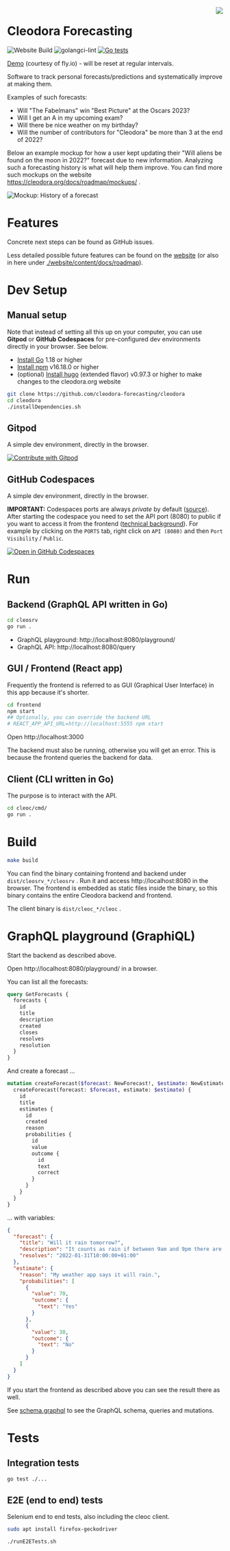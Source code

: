 <img align="right" src="./design/logo_full.png">

# Cleodora Forecasting

![Website Build](https://github.com/cleodora-forecasting/cleodora/actions/workflows/website.yml/badge.svg)
![golangci-lint](https://github.com/cleodora-forecasting/cleodora/actions/workflows/golangci-lint.yml/badge.svg)
[![Go tests](https://github.com/cleodora-forecasting/cleodora/actions/workflows/go-tests.yml/badge.svg)](https://github.com/cleodora-forecasting/cleodora/actions/workflows/go-tests.yml)

[Demo](https://demo.cleodora.org/) (courtesy of fly.io) - will be reset at
regular intervals.

Software to track personal forecasts/predictions and systematically improve at
making them.

Examples of such forecasts:

* Will "The Fabelmans" win "Best Picture" at the Oscars 2023?
* Will I get an A in my upcoming exam?
* Will there be nice weather on my birthday?
* Will the number of contributors for "Cleodora" be more than 3 at the end of 2022?

Below an example mockup for how a user kept updating their "Will aliens be found on
the moon in 2022?" forecast due to new information. Analyzing such a forecasting
history is what will help them improve. You can find more such mockups on the
website https://cleodora.org/docs/roadmap/mockups/ .

![Mockup: History of a forecast](website/content/docs/roadmap/mockups/mockups_cleodora_history.jpg)


# Features

Concrete next steps can be found as GitHub issues.

Less detailed possible future features can be found on the
[website](https://cleodora.org/docs/roadmap/) (or also in here under
[./website/content/docs/roadmap](./website/content/docs/roadmap/)).


# Dev Setup

## Manual setup

Note that instead of setting all this up on your computer, you can use
**Gitpod** or **GitHub Codespaces** for pre-configured dev environments
directly in your browser. See below.

* [Install Go](https://go.dev/doc/install) 1.18 or higher
* [Install npm](https://nodejs.org/en/download/) v16.18.0 or higher
* (optional) [Install hugo](https://gohugo.io/installation/) (extended flavor)
  v0.97.3 or higher to make changes to the cleodora.org website

```bash
git clone https://github.com/cleodora-forecasting/cleodora
cd cleodora
./installDependencies.sh
```

## Gitpod

A simple dev environment, directly in the browser.

<a href="https://gitpod.io/#https://github.com/cleodora-forecasting/cleodora">
  <img
    src="https://img.shields.io/badge/Contribute%20with-Gitpod-908a85?logo=gitpod"
    alt="Contribute with Gitpod"
  />
</a>


## GitHub Codespaces

A simple dev environment, directly in the browser.

**IMPORTANT:** Codespaces ports are always _private_ by default
([source](https://github.com/community/community/discussions/4068)). After
starting the codespace you need to set the API port (8080) to public if you
want to access it from the frontend
([technical background](https://github.com/community/community/discussions/4068)).
For example by clicking on the `PORTS`
tab, right click on `API (8080)` and then `Port Visibility` / `Public`.

[![Open in GitHub Codespaces](https://github.com/codespaces/badge.svg)](https://github.com/codespaces/new?hide_repo_select=true&ref=main&repo=548549126&machine=basicLinux32gb)


# Run

## Backend (GraphQL API written in Go)

```bash
cd cleosrv
go run .
```

* GraphQL playground: http://localhost:8080/playground/
* GraphQL API: http://localhost:8080/query


## GUI / Frontend (React app)

Frequently the frontend is referred to as GUI (Graphical User Interface) in
this app because it's shorter.

```bash
cd frontend
npm start
## Optionally, you can override the backend URL
# REACT_APP_API_URL=http://localhost:5555 npm start
```

Open http://localhost:3000

The backend must also be running, otherwise you will get an error. This is
because the frontend queries the backend for data.


## Client (CLI written in Go)

The purpose is to interact with the API.

```bash
cd cleoc/cmd/
go run .
```


# Build

```bash
make build
```

You can find the binary containing frontend and backend under
`dist/cleosrv_*/cleosrv` . Run it and access http://localhost:8080 in the
browser. The frontend is embedded as static files inside the binary, so this
binary contains the entire Cleodora backend and frontend.

The client binary is `dist/cleoc_*/cleoc` .


# GraphQL playground (GraphiQL)

Start the backend as described above.

Open http://localhost:8080/playground/ in a browser.

You can list all the forecasts:

```graphql
query GetForecasts {
  forecasts {
    id
    title
    description
    created
    closes
    resolves
    resolution
  }
}
```

And create a forecast ...

```graphql
mutation createForecast($forecast: NewForecast!, $estimate: NewEstimate!) {
  createForecast(forecast: $forecast, estimate: $estimate) {
    id
    title
    estimates {
      id
      created
      reason
      probabilities {
        id
        value
        outcome {
          id
          text
          correct
        }
      }
    }
  }
}
```

... with variables:

```json
{
  "forecast": {
    "title": "Will it rain tomorrow?",
    "description": "It counts as rain if between 9am and 9pm there are 30 min or more of uninterrupted precipitation.",
    "resolves": "2022-01-31T10:00:00+01:00"
  },
  "estimate": {
    "reason": "My weather app says it will rain.",
    "probabilities": [
      {
        "value": 70,
        "outcome": {
          "text": "Yes"
        }
      },
      {
        "value": 30,
        "outcome": {
          "text": "No"
        }
      }
    ]
  }
}
```

If you start the frontend as described above you can see the result there as
well.

See [schema.graphql](./schema.graphql) to see the GraphQL schema, queries
and mutations.


# Tests

## Integration tests

```bash
go test ./...
```


## E2E (end to end) tests

Selenium end to end tests, also including the cleoc client.

```bash
sudo apt install firefox-geckodriver
```

```bash
./runE2ETests.sh
```
